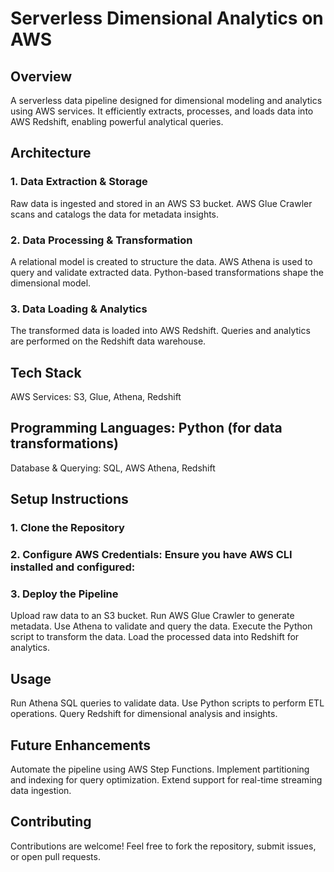 # Serverless Dimensional Analytics on AWS

## Overview

A serverless data pipeline designed for dimensional modeling and analytics using AWS services. It efficiently extracts, processes, and loads data into AWS Redshift, enabling powerful analytical queries.

## Architecture

### 1. Data Extraction & Storage
Raw data is ingested and stored in an AWS S3 bucket.
AWS Glue Crawler scans and catalogs the data for metadata insights.
### 2. Data Processing & Transformation
A relational model is created to structure the data.
AWS Athena is used to query and validate extracted data.
Python-based transformations shape the dimensional model.
### 3. Data Loading & Analytics
The transformed data is loaded into AWS Redshift.
Queries and analytics are performed on the Redshift data warehouse.

## Tech Stack

AWS Services: S3, Glue, Athena, Redshift

## Programming Languages: Python (for data transformations)

Database & Querying: SQL, AWS Athena, Redshift

## Setup Instructions

### 1. Clone the Repository
### 2. Configure AWS Credentials: Ensure you have AWS CLI installed and configured:
### 3. Deploy the Pipeline
Upload raw data to an S3 bucket.
Run AWS Glue Crawler to generate metadata.
Use Athena to validate and query the data.
Execute the Python script to transform the data.
Load the processed data into Redshift for analytics.

## Usage

Run Athena SQL queries to validate data.
Use Python scripts to perform ETL operations.
Query Redshift for dimensional analysis and insights.

## Future Enhancements

Automate the pipeline using AWS Step Functions.
Implement partitioning and indexing for query optimization.
Extend support for real-time streaming data ingestion.

## Contributing

Contributions are welcome! Feel free to fork the repository, submit issues, or open pull requests.
